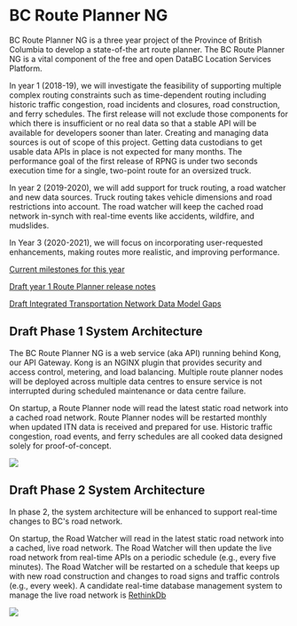 # BC Route Planner NG
BC Route Planner NG is a three year project of the Province of British Columbia to develop a state-of-the art route planner. The BC Route Planner NG is a vital component of the free and open DataBC Location Services Platform.

In year 1 (2018-19), we will investigate the feasibility of supporting multiple complex routing constraints such as time-dependent routing including historic traffic congestion, road incidents and closures, road construction, and ferry schedules. The first release will not exclude those components for which there is insufficient or no real data so that a stable API will be available for developers sooner than later. Creating and managing data sources is out of scope of this project. Getting data custodians to get usable data APIs in place is not expected for many months. The performance goal of the first release of RPNG is under two seconds execution time for a single, two-point route for an oversized truck.

In year 2 (2019-2020), we will add support for truck routing, a road watcher and new data sources. Truck routing takes vehicle dimensions and road restrictions into account. The road watcher will keep the cached road network in-synch with real-time events like accidents, wildfire, and mudslides.

In Year 3 (2020-2021), we will focus on incorporating user-requested enhancements, making routes more realistic, and improving performance.

[Current milestones for this year](https://github.com/bcgov/ols-router/milestones)

[Draft year 1 Route Planner release notes](https://github.com/bcgov/ols-router/issues/75)

[Draft Integrated Transportation Network Data Model Gaps](https://github.com/bcgov/ols-router/blob/master/docs/ITN-Data-Mode-Gaps.md)

## Draft Phase 1 System Architecture
The BC Route Planner NG is a web service (aka API) running behind Kong, our API Gateway. Kong is an NGINX plugin that provides security and access control, metering, and load balancing. Multiple route planner nodes will be deployed across multiple data centres to ensure service is not interrupted during scheduled maintenance or data centre failure.

On startup, a Route Planner node will read the latest static road network into a cached road network. Route Planner nodes will be restarted monthly when updated ITN data is received and prepared for use. Historic traffic congestion, road events, and ferry schedules are all cooked data designed solely for proof-of-concept.

![](https://github.com/bcgov/ols-router/blob/master/docs/BC-RPNG-Phase-1-Architecture.png)

## Draft Phase 2 System Architecture
In phase 2, the system architecture will be enhanced to support real-time changes to BC's road network.

On startup, the Road Watcher will read in the latest static road network into a cached, live road network. The Road Watcher will then update the live road network from real-time APIs on a periodic schedule (e.g., every five minutes). The Road Watcher will be restarted on a schedule that keeps up with new road construction and changes to road signs and traffic controls (e.g., every week). A candidate real-time database management system to manage the live road network is [RethinkDb](https://www.rethinkdb.com/)

![](https://github.com/bcgov/ols-router/blob/master/docs/BC%20RPNG-Phase-2-Architecture.png)
